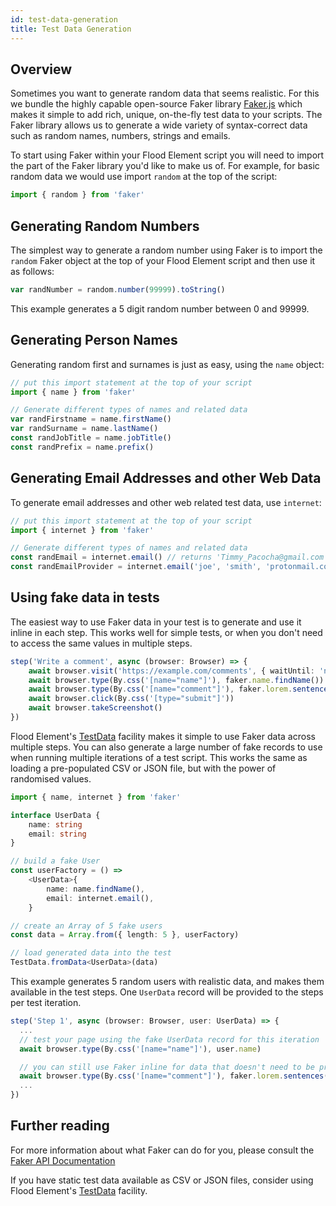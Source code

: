 ```yaml
---
id: test-data-generation
title: Test Data Generation
---
```


## Overview

Sometimes you want to generate random data that seems realistic. For this we bundle the highly capable open-source Faker library [Faker.js](https://github.com/Marak/faker.js) which makes it simple to add rich, unique, on-the-fly test data to your scripts.
The Faker library allows us to generate a wide variety of syntax-correct data such as random names, numbers, strings and emails.

To start using Faker within your Flood Element script you will need to import the part of the Faker library you'd like to make us of.
For example, for basic random data we would use import `random` at the top of the script:

```typescript
import { random } from 'faker'
```

## Generating Random Numbers

The simplest way to generate a random number using Faker is to import the `random` Faker object at the top of your Flood Element script and then use it as follows:

```typescript
var randNumber = random.number(99999).toString()
```

This example generates a 5 digit random number between 0 and 99999.

## Generating Person Names

Generating random first and surnames is just as easy, using the `name` object:

```typescript
// put this import statement at the top of your script
import { name } from 'faker'

// Generate different types of names and related data
var randFirstname = name.firstName()
var randSurname = name.lastName()
const randJobTitle = name.jobTitle()
const randPrefix = name.prefix()
```

## Generating Email Addresses and other Web Data

To generate email addresses and other web related test data, use `internet`:

```typescript
// put this import statement at the top of your script
import { internet } from 'faker'

// Generate different types of names and related data
const randEmail = internet.email() // returns 'Timmy_Pacocha@gmail.com'
const randEmailProvider = internet.email('joe', 'smith', 'protonmail.com') // returns 'joe.smith@protonmail.com'
```

## Using fake data in tests

The easiest way to use Faker data in your test is to generate and use it inline in each step. This works well for simple tests, or when you don't need to access the same values in multiple steps.

```typescript
step('Write a comment', async (browser: Browser) => {
	await browser.visit('https://example.com/comments', { waitUntil: 'networkidle2' })
	await browser.type(By.css('[name="name"]'), faker.name.findName())
	await browser.type(By.css('[name="comment"]'), faker.lorem.sentences())
	await browser.click(By.css('[type="submit"]'))
	await browser.takeScreenshot()
})
```

Flood Element's [TestData](TestData) facility makes it simple to use Faker data across multiple steps. You can also generate a large number of fake records to use when running multiple iterations of a test script.
This works the same as loading a pre-populated CSV or JSON file, but with the power of randomised values.

```typescript
import { name, internet } from 'faker'

interface UserData {
	name: string
	email: string
}

// build a fake User
const userFactory = () =>
	<UserData>{
		name: name.findName(),
		email: internet.email(),
	}

// create an Array of 5 fake users
const data = Array.from({ length: 5 }, userFactory)

// load generated data into the test
TestData.fromData<UserData>(data)
```

This example generates 5 random users with realistic data, and makes them available in the test steps. One `UserData` record will be provided to the steps per test iteration.

```typescript
step('Step 1', async (browser: Browser, user: UserData) => {
  ...
  // test your page using the fake UserData record for this iteration
  await browser.type(By.css('[name="name"]'), user.name)

  // you can still use Faker inline for data that doesn't need to be pre-generated
  await browser.type(By.css('[name="comment"]'), faker.lorem.sentences())
  ...
})
```

## Further reading

For more information about what Faker can do for you, please consult the [Faker API Documentation](https://github.com/Marak/faker.js#api)

If you have static test data available as CSV or JSON files, consider using Flood Element's [TestData](TestData) facility.
